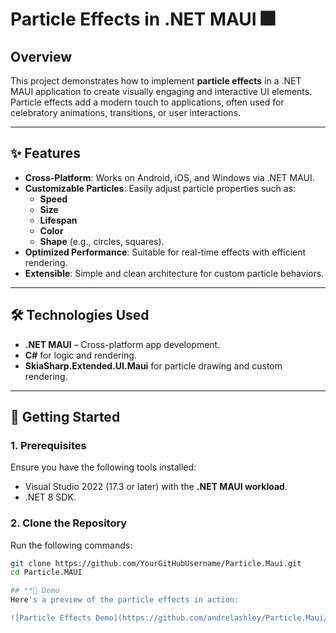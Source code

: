 # **Particle Effects in .NET MAUI** 🎆

## **Overview**  
This project demonstrates how to implement **particle effects** in a .NET MAUI application to create visually engaging and interactive UI elements. Particle effects add a modern touch to applications, often used for celebratory animations, transitions, or user interactions.

---

## **✨ Features**  

- **Cross-Platform**: Works on Android, iOS, and Windows via .NET MAUI.  
- **Customizable Particles**: Easily adjust particle properties such as:  
   - **Speed**  
   - **Size**  
   - **Lifespan**  
   - **Color**  
   - **Shape** (e.g., circles, squares).  
- **Optimized Performance**: Suitable for real-time effects with efficient rendering.  
- **Extensible**: Simple and clean architecture for custom particle behaviors.  

---

## **🛠️ Technologies Used**  
- **.NET MAUI** – Cross-platform app development.  
- **C#** for logic and rendering.  
- **SkiaSharp.Extended.UI.Maui** for particle drawing and custom rendering.  

---

## **🚀 Getting Started**  

### **1. Prerequisites**  
Ensure you have the following tools installed:  
- Visual Studio 2022 (17.3 or later) with the **.NET MAUI workload**.  
- .NET 8 SDK.  

### **2. Clone the Repository**  
Run the following commands:  
```bash  
git clone https://github.com/YourGitHubUsername/Particle.Maui.git  
cd Particle.MAUI 

## **🎥 Demo
Here's a preview of the particle effects in action:

![Particle Effects Demo](https://github.com/andrelashley/Particle.Maui/blob/main/assets/demo.mp4)
